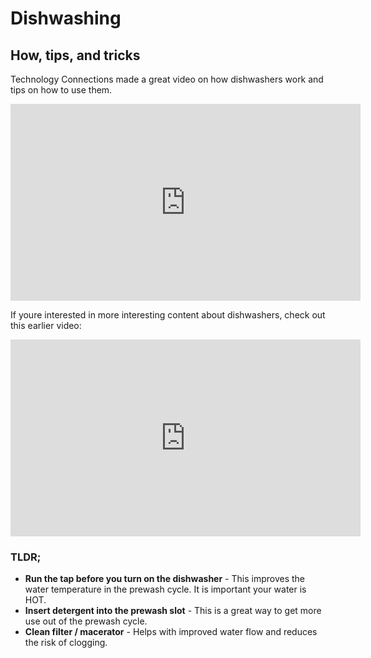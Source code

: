 # Dishwashing

## How, tips, and tricks

Technology Connections made a great video on how dishwashers work and tips on how to use them.

<iframe width="560" height="315" src="https://www.youtube.com/embed/Ll6-eGDpimU" frameborder="0" allow="accelerometer; autoplay; clipboard-write; encrypted-media; gyroscope; picture-in-picture; web-share" referrerpolicy="strict-origin-when-cross-origin" allowfullscreen></iframe>

If youre interested in more interesting content about dishwashers, check out this earlier video:

<iframe width="560" height="315" src="https://www.youtube.com/embed/_rBO8neWw04" frameborder="0" allow="accelerometer; autoplay; clipboard-write; encrypted-media; gyroscope; picture-in-picture; web-share" referrerpolicy="strict-origin-when-cross-origin" allowfullscreen></iframe>

### TLDR;

- **Run the tap before you turn on the dishwasher** - This improves the water temperature in the prewash cycle. It is important your water is HOT.
- **Insert detergent into the prewash slot** - This is a great way to get more use out of the prewash cycle.
- **Clean filter / macerator** - Helps with improved water flow and reduces the risk of clogging.
